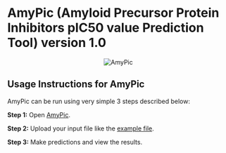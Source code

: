 # AmyPic (Amyloid Precursor Protein Inhibitors pIC50 value Prediction Tool) version 1.0
<p align="center">
<img src="https://github.com/user-attachments/assets/41521f67-53f2-406c-a4a7-fdfe71bd7608" alt="AmyPic" />
</p>

## Usage Instructions for AmyPic

AmyPic can be run using very simple 3 steps described below:

**Step 1:**
Open [AmyPic](https://colab.research.google.com/github/saiflab/AmyPic/blob/main/AmyPic.ipynb).

**Step 2:**
Upload your input file like the [example file](https://github.com/saiflab/AmyPic/blob/main/example.txt).

**Step 3:**
Make predictions and view the results.

